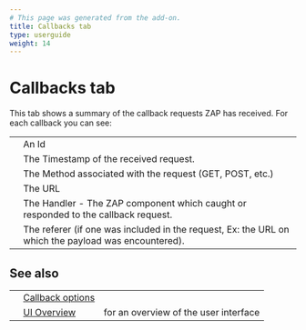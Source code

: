 ```yaml
---
# This page was generated from the add-on.
title: Callbacks tab
type: userguide
weight: 14
---
```


# Callbacks tab

This tab shows a summary of the callback requests ZAP has received.
For each callback you can see:

|     |                                                                                                     |
| --- | --------------------------------------------------------------------------------------------------- |
|     | An Id                                                                                               |
|     | The Timestamp of the received request.                                                              |
|     | The Method associated with the request (GET, POST, etc.)                                            |
|     | The URL                                                                                             |
|     | The Handler - The ZAP component which caught or responded to the callback request.                  |
|     | The referer (if one was included in the request, Ex: the URL on which the payload was encountered). |

## See also

|     |                                                                |                                       |
| --- | -------------------------------------------------------------- | ------------------------------------- |
|     | [Callback options](/docs/desktop/ui/dialogs/options/callback/) |                                       |
|     | [UI Overview](/docs/desktop/ui/)                               | for an overview of the user interface |
